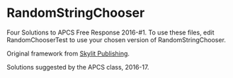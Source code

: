 # RandomStringChooser
Four Solutions to APCS Free Response 2016-#1.  To use these files, edit RandomChooserTest to use your chosen version of RandomStringChooser.  

Original framework from <a href="http://www.skylit.com/beprepared/fr.html">Skylit Publishing</a>.

Solutions suggested by the APCS class, 2016-17.
